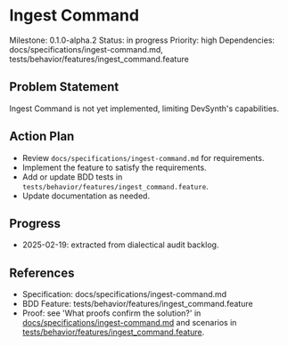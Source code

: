 # Ingest Command
Milestone: 0.1.0-alpha.2
Status: in progress
Priority: high
Dependencies: docs/specifications/ingest-command.md, tests/behavior/features/ingest_command.feature

## Problem Statement
Ingest Command is not yet implemented, limiting DevSynth's capabilities.


## Action Plan
- Review `docs/specifications/ingest-command.md` for requirements.
- Implement the feature to satisfy the requirements.
- Add or update BDD tests in `tests/behavior/features/ingest_command.feature`.
- Update documentation as needed.

## Progress
- 2025-02-19: extracted from dialectical audit backlog.

## References
- Specification: docs/specifications/ingest-command.md
- BDD Feature: tests/behavior/features/ingest_command.feature
- Proof: see 'What proofs confirm the solution?' in [docs/specifications/ingest-command.md](../docs/specifications/ingest-command.md) and scenarios in [tests/behavior/features/ingest_command.feature](../tests/behavior/features/ingest_command.feature).
